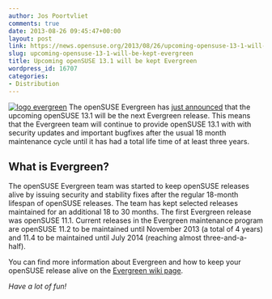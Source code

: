 ```yaml
---
author: Jos Poortvliet
comments: true
date: 2013-08-26 09:45:47+00:00
layout: post
link: https://news.opensuse.org/2013/08/26/upcoming-opensuse-13-1-will-be-kept-evergreen/
slug: upcoming-opensuse-13-1-will-be-kept-evergreen
title: Upcoming openSUSE 13.1 will be kept Evergreen
wordpress_id: 16707
categories:
- Distribution
---
```


[![logo evergreen](//news.opensuse.org/wp-content/uploads/2013/08/logo-evergreen1-300x144.png)](//news.opensuse.org/wp-content/uploads/2013/08/logo-evergreen1.png)
The openSUSE Evergreen has [just announced](//lists.opensuse.org/opensuse-announce/2013-08/msg00000.html) that the upcoming openSUSE 13.1 will be the next Evergreen release. This means that the Evergreen team will continue to provide openSUSE 13.1 with with security updates and important bugfixes after the usual 18 month maintenance cycle until it has had a total life time of at least three years.


## What is Evergreen?


The openSUSE Evergreen team was started to keep openSUSE releases alive by issuing security and stability fixes after the regular 18-month lifespan of openSUSE releases. The team has kept selected releases maintained for an additional 18 to 30 months. The first Evergreen release was openSUSE 11.1. Current releases in the Evergreen maintenance program are openSUSE 11.2 to be maintained until November 2013 (a total of 4 years) and 11.4 to be maintained until July 2014 (reaching almost three-and-a-half).

You can find more information about Evergreen and how to keep your openSUSE release alive on the [Evergreen wiki page](//en.opensuse.org/openSUSE:Evergreen).

_Have a lot of fun!_
